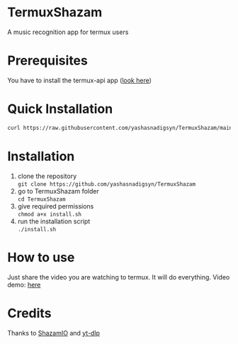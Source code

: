 # TermuxShazam

A music recognition app for termux users

# Prerequisites

You have to install the termux-api app ([look here](https://wiki.termux.com/wiki/Termux:API))

# Quick Installation
```bash
curl https://raw.githubusercontent.com/yashasnadigsyn/TermuxShazam/main/quick-install.sh | bash
```

# Installation

1) clone the repository\
`git clone https://github.com/yashasnadigsyn/TermuxShazam`
2) go to TermuxShazam folder\
`cd TermuxShazam`
3) give required permissions\
`chmod a+x install.sh`
4) run the installation script\
`./install.sh`

# How to use

Just share the video you are watching to termux. It will do everything.
Video demo: [here](https://imgur.com/gallery/2dnOWtC)

# Credits

Thanks to [ShazamIO](https://github.com/dotX12/ShazamIO) and [yt-dlp](https://github.com/yt-dlp/yt-dlp)
